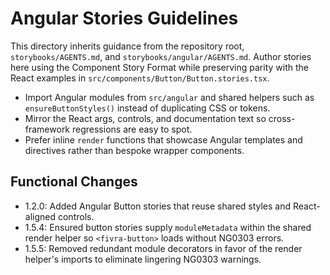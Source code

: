 # Angular Stories Guidelines

This directory inherits guidance from the repository root, `storybooks/AGENTS.md`, and `storybooks/angular/AGENTS.md`. Author stories here using the Component Story Format while preserving parity with the React examples in `src/components/Button/Button.stories.tsx`.

- Import Angular modules from `src/angular` and shared helpers such as `ensureButtonStyles()` instead of duplicating CSS or tokens.
- Mirror the React args, controls, and documentation text so cross-framework regressions are easy to spot.
- Prefer inline `render` functions that showcase Angular templates and directives rather than bespoke wrapper components.

## Functional Changes
- 1.2.0: Added Angular Button stories that reuse shared styles and React-aligned controls.
- 1.5.4: Ensured button stories supply `moduleMetadata` within the shared render helper so `<fivra-button>` loads without NG0303 errors.
- 1.5.5: Removed redundant module decorators in favor of the render helper's imports to eliminate lingering NG0303 warnings.
